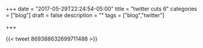 +++
date = "2017-05-29T22:24:54-05:00"
title = "twitter cuts 6"
categories = ["blog"]
draft = false
description = ""
tags = ["blog","twitter"]

+++

{{< tweet 869388632699711488 >}}
